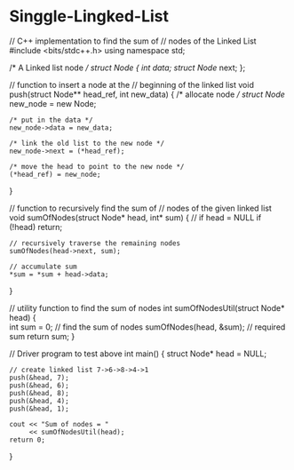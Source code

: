 # Singgle-Lingked-List

// C++ implementation to find the sum of 
// nodes of the Linked List 
#include <bits/stdc++.h> 
using namespace std; 
  
/* A Linked list node */
struct Node { 
    int data; 
    struct Node* next; 
}; 
  
// function to insert a node at the 
// beginning of the linked list 
void push(struct Node** head_ref, int new_data) 
{ 
    /* allocate node */
    struct Node* new_node = new Node; 
  
    /* put in the data */
    new_node->data = new_data; 
  
    /* link the old list to the new node */
    new_node->next = (*head_ref); 
  
    /* move the head to point to the new node */
    (*head_ref) = new_node; 
} 
  
// function to recursively find the sum of 
// nodes of the given linked list 
void sumOfNodes(struct Node* head, int* sum) 
{ 
    // if head = NULL 
    if (!head) 
        return; 
  
    // recursively traverse the remaining nodes 
    sumOfNodes(head->next, sum); 
  
    // accumulate sum 
    *sum = *sum + head->data; 
} 
  
// utility function to find the sum of  nodes 
int sumOfNodesUtil(struct Node* head) 
{  
    int sum = 0; 
    // find the sum of  nodes 
    sumOfNodes(head, &sum); 
    // required sum 
    return sum; 
} 
  
// Driver program to test above 
int main() 
{ 
    struct Node* head = NULL; 
  
    // create linked list 7->6->8->4->1 
    push(&head, 7); 
    push(&head, 6); 
    push(&head, 8); 
    push(&head, 4); 
    push(&head, 1); 
  
    cout << "Sum of nodes = "
         << sumOfNodesUtil(head); 
    return 0; 
} 

